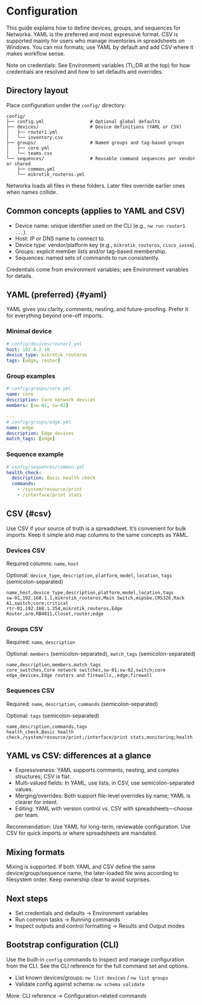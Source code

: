 # Configuration

This guide explains how to define devices, groups, and sequences for Networka. YAML is the preferred and most expressive format. CSV is supported mainly for users who manage inventories in spreadsheets on Windows. You can mix formats; use YAML by default and add CSV where it makes workflow sense.

Note on credentials: See Environment variables (TL;DR at the top) for how credentials are resolved and how to set defaults and overrides.

## Directory layout

Place configuration under the `config/` directory:

```
config/
├── config.yml                 # Optional global defaults
├── devices/                   # Device definitions (YAML or CSV)
│   ├── router1.yml
│   └── inventory.csv
├── groups/                    # Named groups and tag-based groups
│   ├── core.yml
│   └── teams.csv
└── sequences/                 # Reusable command sequences per vendor or shared
    ├── common.yml
    └── mikrotik_routeros.yml
```

Networka loads all files in these folders. Later files override earlier ones when names collide.

## Common concepts (applies to YAML and CSV)

- Device name: unique identifier used on the CLI (e.g., `nw run router1 ...`).
- Host: IP or DNS name to connect to.
- Device type: vendor/platform key (e.g., `mikrotik_routeros`, `cisco_iosxe`).
- Groups: explicit member lists and/or tag-based membership.
- Sequences: named sets of commands to run consistently.

Credentials come from environment variables; see Environment variables for details.

## YAML (preferred) {#yaml}

YAML gives you clarity, comments, nesting, and future-proofing. Prefer it for everything beyond one-off imports.

### Minimal device

```yaml
# config/devices/router1.yml
host: 192.0.2.10
device_type: mikrotik_routeros
tags: [edge, router]
```

### Group examples

```yaml
# config/groups/core.yml
name: core
description: Core network devices
members: [sw-01, sw-02]

---
# config/groups/edge.yml
name: edge
description: Edge devices
match_tags: [edge]
```

### Sequence example

```yaml
# config/sequences/common.yml
health_check:
  description: Basic health check
  commands:
    - /system/resource/print
    - /interface/print stats
```

## CSV {#csv}

Use CSV if your source of truth is a spreadsheet. It’s convenient for bulk imports. Keep it simple and map columns to the same concepts as YAML.

### Devices CSV

Required columns: `name`, `host`

Optional: `device_type`, `description`, `platform`, `model`, `location`, `tags` (semicolon-separated)

```csv
name,host,device_type,description,platform,model,location,tags
sw-01,192.168.1.1,mikrotik_routeros,Main Switch,mipsbe,CRS326,Rack A1,switch;core;critical
rtr-01,192.168.1.254,mikrotik_routeros,Edge Router,arm,RB4011,Closet,router;edge
```

### Groups CSV

Required: `name`, `description`

Optional: `members` (semicolon-separated), `match_tags` (semicolon-separated)

```csv
name,description,members,match_tags
core_switches,Core network switches,sw-01;sw-02,switch;core
edge_devices,Edge routers and firewalls,,edge;firewall
```

### Sequences CSV

Required: `name`, `description`, `commands` (semicolon-separated)

Optional: `tags` (semicolon-separated)

```csv
name,description,commands,tags
health_check,Basic health check,/system/resource/print;/interface/print stats,monitoring;health
```

## YAML vs CSV: differences at a glance

- Expressiveness: YAML supports comments, nesting, and complex structures; CSV is flat.
- Multi-valued fields: In YAML, use lists; in CSV, use semicolon-separated values.
- Merging/overrides: Both support file-level overrides by name; YAML is clearer for intent.
- Editing: YAML with version control vs. CSV with spreadsheets—choose per team.

Recommendation: Use YAML for long-term, reviewable configuration. Use CSV for quick imports or where spreadsheets are mandated.

## Mixing formats

Mixing is supported. If both YAML and CSV define the same device/group/sequence name, the later-loaded file wins according to filesystem order. Keep ownership clear to avoid surprises.

## Next steps

- Set credentials and defaults → Environment variables
- Run common tasks → Running commands
- Inspect outputs and control formatting → Results and Output modes

## Bootstrap configuration (CLI)

Use the built-in `config` commands to inspect and manage configuration from the CLI. See the CLI reference for the full command set and options.

- List known devices/groups: `nw list devices` / `nw list groups`
- Validate config against schema: `nw schema validate`

More: CLI reference → Configuration-related commands
